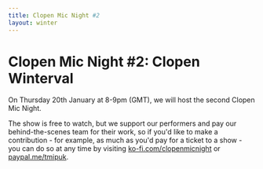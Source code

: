 ```yaml
---
title: Clopen Mic Night #2
layout: winter
---
```


# Clopen Mic Night #2: Clopen Winterval
On Thursday 20th January at 8-9pm (GMT), we will host the second Clopen Mic Night.

The show is free to watch, but we support our performers and pay our behind-the-scenes team 
for their work, so if you'd like to make a contribution - for example, as much as you'd pay 
for a ticket to a show - you can do so at any time by visiting 
[ko-fi.com/clopenmicnight](https://ko-fi.com/clopenmicnight) or
[paypal.me/tmipuk](https://paypal.me/tmipuk).

